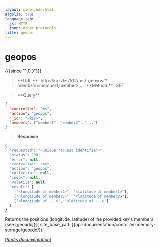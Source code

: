 ```yaml
---
layout: side-code.html
algolia: true
language-tab:
  js: HTTP
  json: Other protocols
title: geopos
---
```


# geopos

{{{since "1.0.0"}}}


<blockquote class="js">
<p>
**URL:** `http://kuzzle:7512/ms/_geopos/<key>?members=member1,member2,...`  
**Method:** `GET`
</p>
</blockquote>

<blockquote class="json">
<p>
**Query**
</p>
</blockquote>


```json
{
  "controller": "ms",
  "action": "geopos",
  "_id": "<key>",
  "members": ["member1", "member2", "..."]
}
```

>**Response**

```javascript
{
  "requestId": "<unique request identifier>",
  "status": 200,
  "error": null,
  "controller": "ms",
  "action": "geopos",
  "collection": null,
  "index": null,
  "volatile": null,
  "result": [
    ["<longitude of member1>", "<latitude of member1>"],
    ["<longitude of member2>", "<latitude of member2>"],
    ["<longitude of ...>", "<latitude of ...>"]
  ]
}
```

Returns the positions (longitude, latitude) of the provided key's members (see [geoadd]({{ site_base_path }}api-documentation/controller-memory-storage/geoadd/)).  

[[_Redis documentation_]](https://redis.io/commands/geopos)
